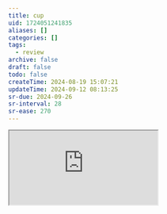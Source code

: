 ```yaml
---
title: cup
uid: 1724051241835
aliases: []
categories: []
tags:
  - review
archive: false
draft: false
todo: false
createTime: 2024-08-19 15:07:21
updateTime: 2024-09-12 08:13:25
sr-due: 2024-09-26
sr-interval: 28
sr-ease: 270
---
```


<iframe
  class="iframe_full"
  src="https://dict.youdao.com/result?word=cup&lang=en"
>
</iframe>
